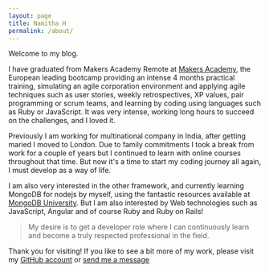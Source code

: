 ```yaml
---
layout: page
title: Namitha H
permalink: /about/
---
```


Welcome to my blog.

I have graduated from Makers Academy Remote at <a href="http://www.makersacademy.com/" target="_blank">Makers Academy</a>, the European leading bootcamp providing an intense 4 months practical training, simulating an agile corporation environment and applying agile techniques such as user stories, weekly retrospectives, XP values, pair programming or scrum teams, and learning by coding using languages such as Ruby or JavaScript.  It was very intense, working long hours to succeed on the challenges, and I loved it.

Previously I am working for multinational company in India, after getting maried I moved to London. Due to family commitments I took a break from work for a couple of years but I continued to learn with online courses throughout that time. But now it's a time to start my coding journey all again, I must develop as a way of life.

I am also very interested in the other framework, and currently learning MongoDB for nodejs by myself, using the fantastic resources available at <a href="https://university.mongodb.com/courses/M101JS/about/" target="_blank">MongoDB University</a>.  But I am also interested by Web technologies such as JavaScript, Angular and of course Ruby and Ruby on Rails!

> My desire is to get a developer role where I can continuously learn and become a truly respected professional in the field.


Thank you for visiting! If you like to see a bit more of my work, please visit my <a href="https://github.com/hnamitha1" target="_blank">GitHub account</a> or <a href="mailto:namitha.h@gmail.com?Subject=Hi%20Namitha!" target="_top">
send me a message</a>